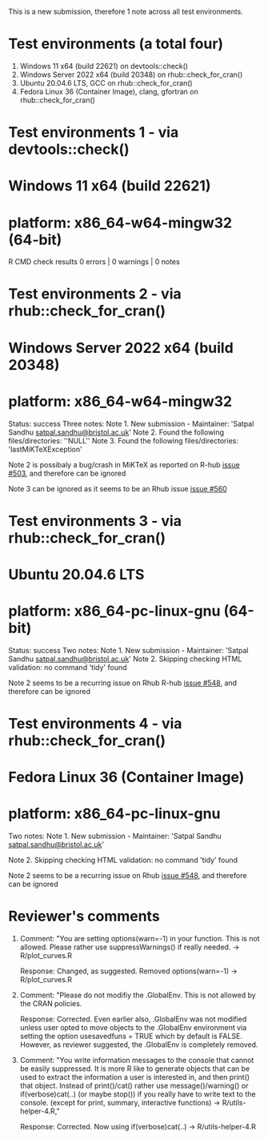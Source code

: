 
This is a new submission, therefore 1 note across all test environments.

# Test environments (a total four)
 1. Windows 11 x64 (build 22621)
     	on devtools::check()
 2. Windows Server 2022 x64 (build 20348)
	on rhub::check_for_cran()
 3. Ubuntu 20.04.6 LTS, GCC
	on rhub::check_for_cran()
 4. Fedora Linux 36 (Container Image), clang, gfortran
	on rhub::check_for_cran()



# Test environments 1 - via devtools::check()
# Windows 11 x64 (build 22621) 
# platform: x86_64-w64-mingw32 (64-bit)

R CMD check results
0 errors | 0 warnings | 0 notes



# Test environments 2 - via rhub::check_for_cran()
# Windows Server 2022 x64 (build 20348)
# platform: x86_64-w64-mingw32

Status: success
Three notes:
 Note 1. New submission - Maintainer: 'Satpal Sandhu <satpal.sandhu@bristol.ac.uk>'
 Note 2. Found the following files/directories: ''NULL''
 Note 3. Found the following files/directories: 'lastMiKTeXException'

Note 2 is possibaly a bug/crash in MiKTeX as reported on R-hub [issue #503](https://github.com/r-hub/rhub/issues/503), and therefore can be ignored 

Note 3 can be ignored as it seems to be an Rhub issue [issue #560](https://github.com/r-hub/rhub/issues/560)



# Test environments 3 - via rhub::check_for_cran()
# Ubuntu 20.04.6 LTS 
# platform: x86_64-pc-linux-gnu (64-bit)

Status: success
Two notes:
 Note 1. New submission - Maintainer: 'Satpal Sandhu <satpal.sandhu@bristol.ac.uk>'
 Note 2. Skipping checking HTML validation: no command 'tidy' found

Note 2 seems to be a recurring issue on Rhub R-hub [issue #548](https://github.com/r-hub/rhub/issues/548), and therefore can be ignored 



# Test environments 4 - via rhub::check_for_cran()
# Fedora Linux 36 (Container Image)
# platform: x86_64-pc-linux-gnu

Two notes:
 Note 1. New submission - Maintainer: 'Satpal Sandhu <satpal.sandhu@bristol.ac.uk>'

 Note 2. Skipping checking HTML validation: no command 'tidy' found

Note 2 seems to be a recurring issue on Rhub [issue #548](https://github.com/r-hub/rhub/issues/548), and therefore can be ignored  




# Reviewer's comments
1. Comment: 
      "You are setting options(warn=-1) in your function. This is not allowed.
	Please rather use suppressWarnings() if really needed. -> R/plot_curves.R

    Response: 
        Changed, as suggested. Removed options(warn=-1) -> R/plot_curves.R 


2. Comment: 
	"Please do not modifiy the .GlobalEnv. This is not allowed by the CRAN
	policies.

    Response: 
        Corrected. Even earlier also, .GlobalEnv was not modified unless user 
        opted to move objects to the .GlobalEnv environment via setting the 
        option usesavedfuns = TRUE which by default is FALSE. 
        However, as reviewer suggested, the .GlobalEnv is completely removed. 


3. Comment: 
	"You write information messages to the console that cannot be easily
	suppressed.
	It is more R like to generate objects that can be used to extract the
	information a user is interested in, and then print() that object.
	Instead of print()/cat() rather use message()/warning() or
	if(verbose)cat(..) (or maybe stop()) if you really have to write text to
	the console. (except for print, summary, interactive functions) ->
	R/utils-helper-4.R,"

   Response: 
	Corrected. Now using if(verbose)cat(..) -> R/utils-helper-4.R

